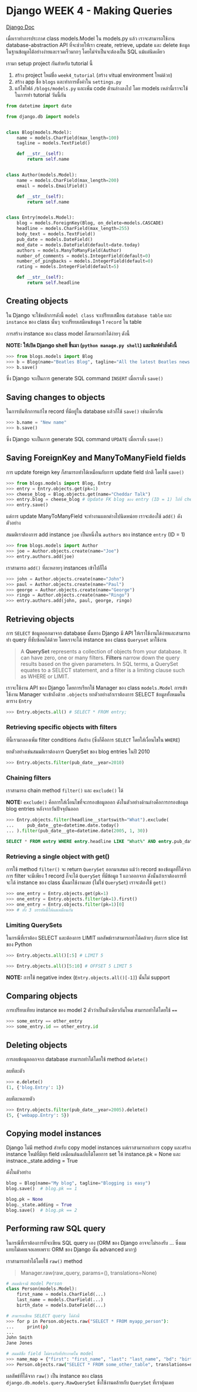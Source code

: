 # Django WEEK 4 - Making Queries

[Django Doc](https://docs.djangoproject.com/en/5.0/topics/db/queries/)

เมื่อเราทำการประกาศ class models.Model ใน models.py แล้ว เราจะสามารถใช้งาน database-abstraction API ที่จะช่วยให้่เรา create, retrieve, update และ delete ข้อมูลในฐานข้อมูลได้่อย่างง่ายและรวดเร็วมากๆ โดยไม่จำเป็นจะต้องเป็น SQL แม้แต่นิดเดียว

เรามา setup project กันสำหรับ tutorial นี้

1. สร้าง project ใหม่ชื่อ `week4_tutorial` (สร้าง vitual environment ใหม่ด้วย)
2. สร้าง app ชื่อ `blogs` และทำการตั้งค่าใน `settings.py`
3. แก้ไขไฟล์ `/blogs/models.py` และเพิ่ม code ด้่านล่างลงไป โดย models เหล่านี้เราจะใช้ในการทำ tutorial วันนี้กัน

```Python
from datetime import date

from django.db import models


class Blog(models.Model):
    name = models.CharField(max_length=100)
    tagline = models.TextField()

    def __str__(self):
        return self.name


class Author(models.Model):
    name = models.CharField(max_length=200)
    email = models.EmailField()

    def __str__(self):
        return self.name


class Entry(models.Model):
    blog = models.ForeignKey(Blog, on_delete=models.CASCADE)
    headline = models.CharField(max_length=255)
    body_text = models.TextField()
    pub_date = models.DateField()
    mod_date = models.DateField(default=date.today)
    authors = models.ManyToManyField(Author)
    number_of_comments = models.IntegerField(default=0)
    number_of_pingbacks = models.IntegerField(default=0)
    rating = models.IntegerField(default=5)

    def __str__(self):
        return self.headline
```

## Creating objects

ใน Django จะใช้หลักการดังนี้ `model class` จะเปรียบเสมืิอน `database table` และ `instance` ของ class นั้นๆ จะเปรียบเสมือนข้อมูล 1 `record` ใน table

การสร้าง instance ของ class model ก็สามารถทำได้ง่ายๆ ดังนี้

**NOTE: ให้เปิด Django shell ขึ้นมา (`python manage.py shell`) และพิมพ์คำสั่งดังนี้**

```python
>>> from blogs.models import Blog
>>> b = Blog(name="Beatles Blog", tagline="All the latest Beatles news.")
>>> b.save()
```

ซึ่ง Django จะเป็นการ generate SQL command `INSERT` เมื่อเราสั่ง `save()`

## Saving changes to objects

ในการบันทึกการแก้ไข record ที่มีอยู่ใน database แล้วก็ใช้ `save()` เช่นเดียวกัน

```python
>>> b.name = "New name"
>>> b.save()
```

ซึ่ง Django จะเป็นการ generate SQL command `UPDATE` เมื่อเราสั่ง `save()`

## Saving ForeignKey and ManyToManyField fields

การ update foreign key ก็สามารถทำได้เหมือนกับการ update field ปกติ โดยใช้ `save()`

```python
>>> from blogs.models import Blog, Entry
>>> entry = Entry.objects.get(pk=1)
>>> cheese_blog = Blog.objects.get(name="Cheddar Talk")
>>> entry.blog = cheese_blog # Update FK blog ของ entry (ID = 1) ไปที่ cheese_blog (name = "Cheddar Talk")
>>> entry.save()
```

แต่การ update ManyToManyField จะทำงานแตกต่างไปนิดหน่อย เราจะต้องใช้ `add()` ดังตัวอย่าง

สมมติเราต้องการ add instance `joe` เป็นหนึ่งใน `authors` ของ instance `entry` (ID = 1)

```python
>>> from blogs.models import Author
>>> joe = Author.objects.create(name="Joe")
>>> entry.authors.add(joe)
```

เราสามารถ `add()` ที่ละหลายๆ instances เข้าไปก็ได้

```python
>>> john = Author.objects.create(name="John")
>>> paul = Author.objects.create(name="Paul")
>>> george = Author.objects.create(name="George")
>>> ringo = Author.objects.create(name="Ringo")
>>> entry.authors.add(john, paul, george, ringo)
```

## Retrieving objects

การ `SELECT` ข้อมูลออกมาจาก database นั้นทาง Django มี API ให้เราใช้งานได้ง่ายและสามารถทำ query ที่ซับซ้อนได้ด้วย โดยเราจะได้ instance ของ class `Queryset` มาใช้งาน

> A **QuerySet** represents a collection of objects from your database. It can have zero, one or many filters. **Filters** narrow down the query results based on the given parameters. In SQL terms, a QuerySet equates to a SELECT statement, and a filter is a limiting clause such as WHERE or LIMIT.

เราจะใช้งาน API ของ Django โดยการเรียกใช้ Manager ของ class `models.Model` การเข้าใช้งาน Manager จะเข้าถึงด้วย `.objects` ยกตัวอย่างถ้าเราต้องการ SELECT ข้อมูลทั้งหมดในตาราง `Entry`

```Python
>>> Entry.objects.all() # SELECT * FROM entry;
```

### Retrieving specific objects with filters

ทีนี้เรามาลองเพิ่ม filter conditions กันบ้าง (ซึ่งก็คือการ `SELECT` โดยใส่เงื่อนไขใน `WHERE`)

ยกตัวอย่างเช่นสมมติเราต้องการ QuerySet ของ blog entries ในปี 2010

```python
>>> Entry.objects.filter(pub_date__year=2010)
```

### Chaining filters

เราสามารถ chain method `filter()` และ `exclude()` ได้

**NOTE:** `exclude()` คือการใส่เงื่อนไขที่จะกรองข้อมูลออก ดังในตัวอย่างด้านล่างคือการกรองข้อมูล blog entries หลังจากวันปัจจุบันออก

```python
>>> Entry.objects.filter(headline__startswith="What").exclude(
...     pub_date__gte=datetime.date.today()
... ).filter(pub_date__gte=datetime.date(2005, 1, 30))
```

```sql
SELECT * FROM entry WHERE entry.headline LIKE "What%" AND entry.pub_date < CURRENT_TIME AND entry.pub_date >= "2005-01-30"
```

### Retrieving a single object with get()

การใช้ method `filter()` จะ return `QuerySet` ออกมาเสมอ แม้ว่า record ของข้อมูลที่ได้จากการ filter จะมีเพียง 1 record ก็จะได้ `QuerySet` ที่มีข้อมูล 1 แถวออกจาก ดังนั้นถ้าเราต้องการที่จะได้ instance ของ class นั้นมาใช้งานเลย (ไม่ใช่ `QuerySet`) เราจะต้องใช้ `get()`

```python
>>> one_entry = Entry.objects.get(pk=1)
>>> one_entry = Entry.objects.filter(pk=1).first()
>>> one_entry = Entry.objects.filter(pk=1)[0]
>>> # ทั้ง 3 บรรทัดนี้ให้ผลเหมือนกัน
```

### Limiting QuerySets

ในกรณีที่เราต้อง SELECT และต้องการ LIMIT ผลลัพธ์เราสามารถทำได้คล้ายๆ กับการ slice list ของ Python

```python
>>> Entry.objects.all()[:5] # LIMIT 5

>>> Entry.objects.all()[5:10] # OFFSET 5 LIMIT 5
```

**NOTE:** การใช้ negative index (`Entry.objects.all()[-1]`) นั้นไม่ support

## Comparing objects

การเปรียบเทียบ instance ของ model 2 ตัวว่าเป็นตัวเดียวกันไหม สามารถทำได้โดยใช้ `==`

```python
>>> some_entry == other_entry
>>> some_entry.id == other_entry.id
```

## Deleting objects

การลบข้อมูลออกจาก database สามารถทำได้โดยใช้ method `delete()`

ลบทีละตัว

```python
>>> e.delete()
(1, {'blog.Entry': 1})
```

ลบทีละหลายตัว

```python
>>> Entry.objects.filter(pub_date__year=2005).delete()
(5, {'webapp.Entry': 5})
```

## Copying model instances
Django ไม่มี method สำหรับ copy model instances แต่เราสามารถทำการ copy และสร้าง instance ใหม่่ที่มีทุก field เหมือนต้นฉบับได้โดยการ set ให้ instance.pk = None และ instnace._state.adding = True

ดังในตัวอย่าง

```python
blog = Blog(name="My blog", tagline="Blogging is easy")
blog.save()  # blog.pk == 1

blog.pk = None
blog._state.adding = True
blog.save()  # blog.pk == 2
```

## Performing raw SQL query

ในกรณีที่เราต้องการที่จะเขียน SQL query เอง (ORM ของ Django อาจจะไม่รองรับ ... ซึ่งผมแทบไม่เคยเจอเลยเพราะ ORM ของ Django นั้น advanced มากๆ)

เราสามารถทำได้โดยใช้ `raw()` method

> Manager.raw(raw_query, params=(), translations=None)

```python
# สมมติเรามี model Person
class Person(models.Model):
    first_name = models.CharField(...)
    last_name = models.CharField(...)
    birth_date = models.DateField(...)
```

```sh
# สามารถเขียน SELECT query ได้ดังนี้
>>> for p in Person.objects.raw("SELECT * FROM myapp_person"):
...     print(p)
...
John Smith
Jane Jones
```

```sh
# สมมติชื่อ field ไม่ตรงกับที่ประกาศใน model
>>> name_map = {"first": "first_name", "last": "last_name", "bd": "birth_date", "pk": "id"}
>>> Person.objects.raw("SELECT * FROM some_other_table", translations=name_map)
```

ผลลัพธ์ที่ได้จาก `raw()` เป็น instance ของ class `django.db.models.query.RawQuerySet` ซึ่งใช้งานคล้ายกับ `QuerySet` ที่เราคุ้นเคย
